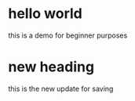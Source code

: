 # hello world

this is a demo for beginner purposes

# new heading

this is the new update for saving
